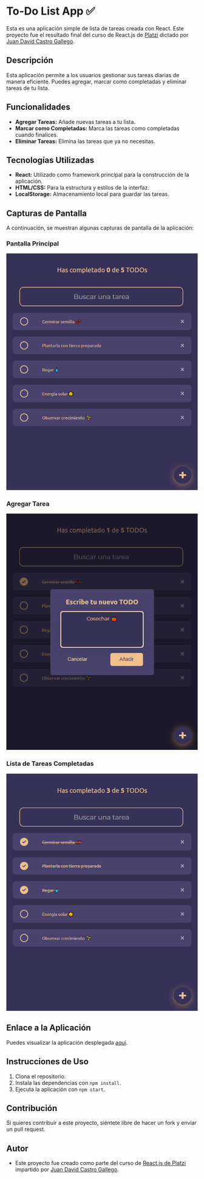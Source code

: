 # To-Do List App ✅

Esta es una aplicación simple de lista de tareas creada con React. Este proyecto fue el resultado final del curso de React.js de [Platzi](https://platzi.com/cursos/react/) dictado por [Juan David Castro Gallego](https://github.com/juandc).

## Descripción

Esta aplicación permite a los usuarios gestionar sus tareas diarias de manera eficiente. Puedes agregar, marcar como completadas y eliminar tareas de tu lista.

## Funcionalidades

- **Agregar Tareas:** Añade nuevas tareas a tu lista.
- **Marcar como Completadas:** Marca las tareas como completadas cuando finalices.
- **Eliminar Tareas:** Elimina las tareas que ya no necesitas.

## Tecnologías Utilizadas

- **React:** Utilizado como framework principal para la construcción de la aplicación.
- **HTML/CSS:** Para la estructura y estilos de la interfaz.
- **LocalStorage:** Almacenamiento local para guardar las tareas.

## Capturas de Pantalla

A continuación, se muestran algunas capturas de pantalla de la aplicación:

### Pantalla Principal
![Pantalla Principal](src\assets\to-do-app-terminada\to-do-app--1.png)

### Agregar Tarea
![Agregar Tarea](src\assets\to-do-app-terminada\to-do-app--create2.png)

### Lista de Tareas Completadas
![Tareas Completadas](src\assets\to-do-app-terminada\to-do-app--2.png)

## Enlace a la Aplicación

Puedes visualizar la aplicación desplegada [aquí](https://brendasutara.github.io/react-app/).

## Instrucciones de Uso

1. Clona el repositorio.
2. Instala las dependencias con `npm install`.
3. Ejecuta la aplicación con `npm start`.

## Contribución

Si quieres contribuir a este proyecto, siéntete libre de hacer un fork y enviar un pull request.

## Autor

- Este proyecto fue creado como parte del curso de [React.js de Platzi](https://platzi.com/cursos/react/) impartido por [Juan David Castro Gallego](https://github.com/juandc).
